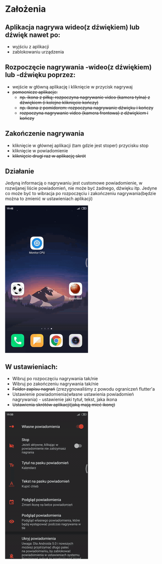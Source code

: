 # Założenia
## Aplikacja nagrywa wideo(z dźwiękiem) lub dźwięk nawet po:
- wyjściu z aplikacji
- zablokowaniu urządzenia

## Rozpoczęcie nagrywania -wideo(z dźwiękiem) lub -dźwięku poprzez:
- wejście w główną aplikację i kliknięcie w przycisk nagrywaj
- ~~pomocnicze aplikacje:~~
	* ~~np. ikona z piłką: rozpoczyna nagrywanie video (kamera tylna) z dźwiękiem (i kolejne kliknięcie kończy)~~
	*  ~~np. ikona z pomidorem: rozpoczyna nagrywanie dźwięku i kończy~~
	* ~~rozpoczyna nagrywanie video (kamera frontowa) z dźwiękiem i kończy~~

## Zakończenie nagrywania
- kliknięcie w głównej aplikacji (tam gdzie jest stoper) przycisku stop
- kliknięcie w powiadomienie
- ~~kliknięcie drugi raz w aplikację skrót~~

## Działanie
Jedyną informacją o nagrywaniu jest customowe powiadomienie, w rozwijanej liście powiadomień, nie może być żadnego, dźwięku itp. Jedyne co może być to wibracja po rozpoczęciu i zakończeniu nagrywania(będzie można to zmienić w ustawieniach aplikacji)

![Alt text](docs/example_app.gif)

## W ustawieniach:
- Wibruj po rozpoczęciu nagrywania tak/nie
- Wibruj po zakończeniu nagrywania tak/nie
- ~~Folder zapisu nagrań~~ (zrezygnowaliśmy z powodu ograniczeń flutter'a
- Ustawienie powiadomienia(własne ustawienia powiadomień nagrywania) - ustawienie jaki tytuł, tekst, jaka ikona
- ~~Ustawienia skrótów aplikacji(jaką mają mieć ikonę)~~

![Alt text](docs/custom_notification.gif)
